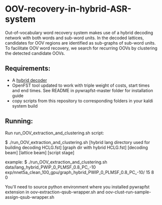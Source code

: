 # OOV-recovery-in-hybrid-ASR-system
Out-of-vocabulary word recovery system makes use of a hybrid decoding network with both words and sub-word units. In the decoded lattices, candidates for OOV regions are identified as sub-graphs of sub-word units. To facilitate OOV word recovery, we search for recurring OOVs by clustering the detected candidate OOVs.

## Requirements:
- A [hybrid decoder](https://github.com/kate-egorova/ASR-hybrid-decoding)
- OpenFST tool updated to work with triple weight of costs, start times and end times. See README in pywrapfst-master folder for installation guide
- copy scripts from this repository to corresponding folders in your kaldi system build

## Running:
Run run_OOV_extraction_and_clustering.sh script:

  $ ./run_OOV_extraction_and_clustering.sh [hybrid lang directory used for building decoding HCLG.fst] [graph dir with hybrid HCLG.fst] [decoding beam] [lattice beam] [script stage]

example: 
  $ ./run_OOV_extraction_and_clustering.sh data/lang_hybrid_PWIP_0_PLMSF_0.8_PC_-10 exp/nnet5a_clean_100_gpu/graph_hybrid_PWIP_0_PLMSF_0.8_PC_-10/ 15 8 0

You'll need to source python environment where you installed pywrapfst extension in oov-extraction-qsub-wrapper.sh and oov-clust-run-sample-assign-qsub-wrapper.sh
